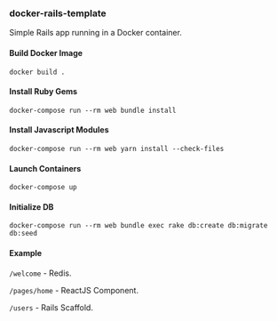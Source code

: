 ### docker-rails-template

Simple Rails app running in a Docker container.

#### Build Docker Image

`docker build .`

#### Install Ruby Gems

`docker-compose run --rm web bundle install`

#### Install Javascript Modules

`docker-compose run --rm web yarn install --check-files`

#### Launch Containers

`docker-compose up`

#### Initialize DB

`docker-compose run --rm web bundle exec rake db:create db:migrate db:seed`

#### Example

`/welcome` - Redis.

`/pages/home` - ReactJS Component.

`/users` - Rails Scaffold.

